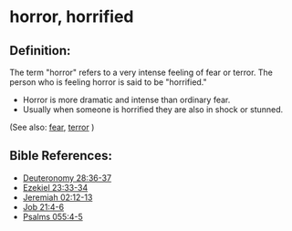 # horror, horrified #

## Definition: ##

The term "horror" refers to a very intense feeling of fear or terror. The person who is feeling horror is said to be "horrified."

* Horror is more dramatic and intense than ordinary fear.
* Usually when someone is horrified they are also in shock or stunned.

(See also: [fear](../kt/fear.md), [terror](../other/terror.md) )

## Bible References: ##

* [Deuteronomy 28:36-37](https://door43.org/en/bible/notes/deu/28/36)
* [Ezekiel 23:33-34](https://door43.org/en/bible/notes/ezk/23/33)
* [Jeremiah 02:12-13](https://door43.org/en/bible/notes/jer/02/12)
* [Job 21:4-6](https://door43.org/en/bible/notes/job/21/04)
* [Psalms 055:4-5](https://door43.org/en/bible/notes/psa/055/004)

